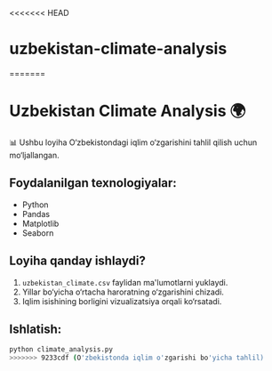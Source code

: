 <<<<<<< HEAD
# uzbekistan-climate-analysis
=======
# Uzbekistan Climate Analysis 🌍

📊 Ushbu loyiha O‘zbekistondagi iqlim o‘zgarishini tahlil qilish uchun mo‘ljallangan.

##  Foydalanilgan texnologiyalar:
- Python 
- Pandas 
- Matplotlib 
- Seaborn 

##  Loyiha qanday ishlaydi?
1. `uzbekistan_climate.csv` faylidan ma'lumotlarni yuklaydi.
2. Yillar bo‘yicha o‘rtacha haroratning o‘zgarishini chizadi.
3. Iqlim isishining borligini vizualizatsiya orqali ko‘rsatadi.

##  Ishlatish:
```sh
python climate_analysis.py
>>>>>>> 9233cdf (O'zbekistonda iqlim o'zgarishi bo'yicha tahlil)
